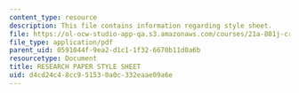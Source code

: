 ```yaml
---
content_type: resource
description: This file contains information regarding style sheet.
file: https://ol-ocw-studio-app-qa.s3.amazonaws.com/courses/21a-801j-cross-cultural-investigations-technology-and-development-fall-2012/d4cd24c48cc951530a0c332eaae09a6e_MIT21A_801JF12_styleShee.pdf
file_type: application/pdf
parent_uid: 0591044f-9ea2-d1c1-1f32-6670b11d0a6b
resourcetype: Document
title: RESEARCH PAPER STYLE SHEET
uid: d4cd24c4-8cc9-5153-0a0c-332eaae09a6e
---
```


